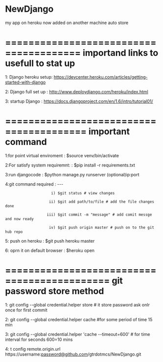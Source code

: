 NewDjango
=========
my app on heroku
now added on another machine
auto store

=======================================
importand links to usefull to stat up
=======================================
1: Django heroku setup: https://devcenter.heroku.com/articles/getting-started-with-django

2: Django full set up : http://www.deploydjango.com/heroku/index.html

3: startup Django : https://docs.djangoproject.com/en/1.6/intro/tutorial01/ 

========================================
important command 
========================================
1:for point virtual enviroment : $source venv/bin/activate

2:For satisfy system requiremnt: : $pip install -r requirements.txt

3:run djangocode : $python manage.py runserver (optional)ip:port

4:git command required : ---
 			
                         i) $git status # view changes

                        ii) $git add path/to/file # add the file changes done

                       iii) $git commit -m "message" # add comit messge and now ready

                        iv) $git push origin master # push on to the git hub repo    

5: push on heroku : $git push heroku master

6: oprn it on default browser : $heroku open 

============================================
git password store method
============================================

1: git config --global credential.helper store # it store password ask onlr once for first commit

2: git config --global credential.helper cache #for some period of time 15 min

3: git config --global credential.helper 'cache --timeout=600' # for time interval for seconds 600=10 mins

4: t config remote.origin.url https://username:password@github.com/gtrdotmcs/NewDjango.git
